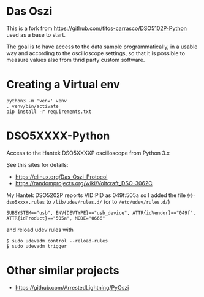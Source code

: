# Das Oszi
This is a fork from https://github.com/titos-carrasco/DSO5102P-Python used as a base to start.

The goal is to have access to the data sample programmatically, in a usable way and according to the oscilloscope settings, so that it is possible to measure values also from thrid party custom software.

# Creating a Virtual env

```
python3 -m 'venv' venv
. venv/bin/activate
pip install -r requirements.txt
```

# DSO5XXXX-Python
 Access to the Hantek DSO5XXXXP oscilloscope from Python 3.x

See this sites for details:
* https://elinux.org/Das_Oszi_Protocol
* https://randomprojects.org/wiki/Voltcraft_DSO-3062C

My Hantek DSO5202P reports VID:PID as 049f:505a so I added the file ``99-dso5xxxx.rules`` to ``/lib/udev/rules.d/`` (or to ``/etc/udev/rules.d/``)

    SUBSYSTEM=="usb", ENV{DEVTYPE}=="usb_device", ATTR{idVendor}=="049f", ATTR{idProduct}=="505a", MODE="0666"

and reload udev rules with

    $ sudo udevadm control --reload-rules
    $ sudo udevadm trigger


# Other similar projects

* https://github.com/ArrestedLightning/PyOszi

